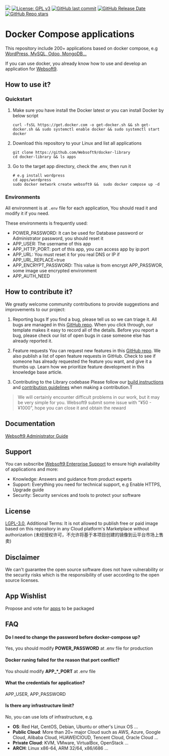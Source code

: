 [![](https://lab.frogg.it/lydra/yunohost/ansible-yunohost/badges/main/pipeline.svg)](https://lab.frogg.it/lydra/yunohost/ansible-yunohost/-/pipelines)
[![License: GPL v3](https://img.shields.io/badge/License-GPL%20v3-blue.svg)](http://www.gnu.org/licenses/gpl-3.0)
[![GitHub last commit](https://img.shields.io/github/last-commit/LydraFr/ansible-yunohost)](https://github.com/LydraFr/ansible-yunohost)
[![GitHub Release Date](https://img.shields.io/github/release-date/LydraFr/ansible-yunohost)](https://github.com/LydraFr/ansible-yunohost)
[![GitHub Repo stars](https://img.shields.io/github/stars/LydraFr/ansible-yunohost?style=social)](https://github.com/LydraFr/ansible-yunohost)

# Docker Compose applications

This repository include 200+ applications based on docker compose, e.g [WordPress, MySQL, Odoo, MongoDB...](https://github.com/Websoft9/docker-library/tree/main/apps)

If you can use docker, you already know how to use and develop an application for [Websoft9](https://www.websoft9.com).

## How to use it?

### Quickstart

1. Make sure you have install the Docker latest or you can install Docker by below script

   ```
   curl -fsSL https://get.docker.com -o get-docker.sh && sh get-docker.sh && sudo systemctl enable docker && sudo systemctl start docker
   ```

2. Download this repository to your Linux and list all applications

   ```
   git clone https://github.com/Websoft9/docker-library
   cd docker-library && ls apps
   ```

3. Go to the target app directory, check the .env, then run it

   ```
   # e.g install wordpress
   cd apps/wordpress
   sudo docker network create websoft9 &&  sudo docker compose up -d
   ```

### Environments

All environment is at `.env` file for each application, You should read it and modify it if you need.

These environments is frequently used:

- POWER_PASSWORD: It can be used for Database password or Administrator password, you should reset it
- APP_USER: The username of this app
- APP_HTTP_PORT: port of this app, you can access app by ip:port
- APP_URL: You must reset it for you real DNS or IP if APP_URL_REPLACE=true
- APP_ENCRYPT_PASSWORD: This value is from encrypt APP_PASSWOR, some image use encrypted environment
- APP_AUTH_NEED

## How to contribute it?

We greatly welcome community contributions to provide suggestions and improvements to our project:

1. Reporting bugs
   If you find a bug, please tell us so we can triage it. All bugs are managed in this [GitHub repo](https://github.com/Websoft9/docker-library/issues/new/choose). When you click through, our template makes it easy to record all of the details. Before you report a bug, please check our list of open bugs in case someone else has already reported it.

2. Feature requests
   You can request new features in this [GitHub repo](https://github.com/Websoft9/docker-library/issues/new?assignees=&labels=enhancement&projects=&template=feature_request.md&title=enhancement+title+for+%5Bappname%5D). We also publish a list of open feature requests in GitHub. Check to see if someone has already requested the feature you want, and give it a thumbs up.
   Learn how we prioritize feature development in this knowledge base article.

3. Contributing to the Library codebase
   Please follow our [build instructions](./docs/developer.md) and [contribution guidelines](CONTRBUTING.md) when making a contribution.T

> We will certainly encounter difficult problems in our work, but it may be very simple for you. Websoft9 submit some issue with "¥50 - ¥1000", hope you can close it and obtain the reward

## Documentation

[Websoft9 Administrator Guide](https://support.websoft9.com/docs)

## Support

You can subscribe [Websoft9 Enterprise Support](https://www.websoft9.com/apps) to ensure high availability of applications and more:

- Knowledge: Answers and guidance from product experts
- Support: Everything you need for technical support, e.g Enable HTTPS, Upgrade guide
- Security: Security services and tools to protect your software

## License

[LGPL-3.0](/License.md), Additional Terms: It is not allowed to publish free or paid image based on this repository in any Cloud platform's Marketplace without authorization (未经授权许可，不允许将基于本项目创建的镜像到云平台市场上售卖)

## Disclaimer

We can't guarantee the open source software does not have vulnerability or the security risks which is the responsibility of user according to the open source licenses.

## App Wishlist

Propose and vote for [apps](wishlist.md) to be packaged

## FAQ

#### Do I need to change the password before docker-compose up?

Yes, you should modify **POWER_PASSWORD** at .env file for production

#### Docker runing failed for the reason that port conflict?

You should modify **APP\_\*\_PORT** at .env file

#### What the credentials for application?

APP_USER, APP_PASSWORD

#### Is there any infrastructure limit?

No, you can use lots of infrastructure, e.g.

- **OS**: Red Hat, CentOS, Debian, Ubuntu or other's Linux OS ...
- **Public Cloud**: More than 20+ major Cloud such as AWS, Azure, Google Cloud, Alibaba Cloud, HUAWEIClOUD, Tencent Cloud, Oracle Cloud ...
- **Private Cloud**: KVM, VMware, VirtualBox, OpenStack ...
- **ARCH**: Linux x86-64, ARM 32/64, x86/i686 ...
